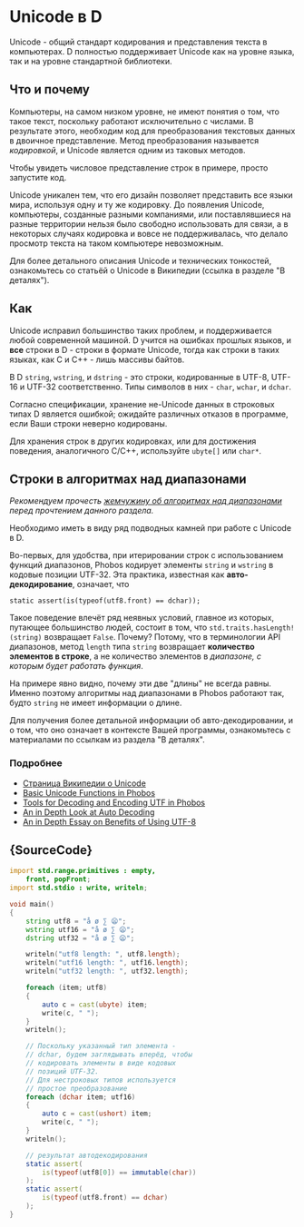 # Unicode в D

Unicode - общий стандарт кодирования и представления текста
в компьютерах. D полностью поддерживает Unicode как на
уровне языка, так и на уровне стандартной библиотеки.

## Что и почему

Компьютеры, на самом низком уровне, не имеют понятия о том,
что такое текст, поскольку работают исключительно с числами.
В результате этого, необходим код для преобразования
текстовых данных в двоичное представление. Метод преобразования
называется *кодировкой*, и Unicode является одним из таковых
методов.

Чтобы увидеть числовое представление строк в примере,
просто запустите код.

Unicode уникален тем, что его дизайн позволяет представить
все языки мира, используя одну и ту же кодировку. До появления
Unicode, компьютеры, созданные разными компаниями, или поставлявшиеся
на разные территории нельзя было свободно использовать для связи, а в некоторых
случаях кодировка и вовсе не поддерживалась, что делало просмотр текста
на таком компьютере невозможным.

Для более детального описания Unicode и технических тонкостей,
ознакомьтесь со статьёй о Unicode в Википедии (ссылка в разделе
"В деталях").

## Как

Unicode исправил большинство таких проблем, и поддерживается
любой современной машиной. D учится на ошибках прошлых языков,
и **все** строки в D - строки в формате Unicode, тогда как
строки в таких языках, как C и C++ - лишь массивы байтов.

В D `string`, `wstring`, и `dstring` - это строки, кодированные
в UTF-8, UTF-16 и UTF-32 соответственно. Типы символов в них -
`char`, `wchar`, и `dchar`.

Согласно спецификации, хранение не-Unicode данных в строковых
типах D является ошибкой; ожидайте различных отказов в программе,
если Ваши строки неверно кодированы.

Для хранения строк в других кодировках, или для достижения поведения,
аналогичного C/C++, используйте `ubyte[]` или `char*`.

## Строки в алгоритмах над диапазонами

*Рекомендуем прочесть [жемчужину об алгоритмах над диапазонами](gems/range-algorithms)
перед прочтением данного раздела.*

Необходимо иметь в виду ряд подводных камней при работе с Unicode в D.

Во-первых, для удобства, при итерировании строк с использованием
функций диапазонов, Phobos кодирует элементы `string` и `wstring`
в кодовые позиции UTF-32. Эта практика, известная как
**авто-декодирование**, означает, что

```
static assert(is(typeof(utf8.front) == dchar));
```

Такое поведение влечёт ряд неявных условий, главное из которых,
путающее большинство людей, состоит в том, что
`std.traits.hasLength!(string)` возвращает `False`.
Почему? Потому, что в терминологии API диапазонов, метод
`length` типа `string` возвращает **количество элементов в строке**,
а не количество элементов в *диапазоне, с которым будет работать функция*.

На примере явно видно, почему эти две "длины" не всегда равны.
Именно поэтому алгоритмы над диапазонами в Phobos работают так,
будто `string` не имеет информации о длине.

Для получения более детальной информации об авто-декодировании,
и о том, что оно означает в контексте Вашей программы, ознакомьтесь
с материалами по ссылкам из раздела "В деталях".

### Подробнее

- [Страница Википедии о Unicode](https://ru.wikipedia.org/wiki/Unicode)
- [Basic Unicode Functions in Phobos](https://dlang.org/phobos/std_uni.html)
- [Tools for Decoding and Encoding UTF in Phobos](https://dlang.org/phobos/std_utf.html)
- [An in Depth Look at Auto Decoding](https://jackstouffer.com/blog/d_auto_decoding_and_you.html)
- [An in Depth Essay on Benefits of Using UTF-8](http://utf8everywhere.org/)

## {SourceCode}

```d
import std.range.primitives : empty,
    front, popFront;
import std.stdio : write, writeln;

void main()
{
    string utf8 = "å ø ∑ 😦";
    wstring utf16 = "å ø ∑ 😦";
    dstring utf32 = "å ø ∑ 😦";

    writeln("utf8 length: ", utf8.length);
    writeln("utf16 length: ", utf16.length);
    writeln("utf32 length: ", utf32.length);

    foreach (item; utf8)
    {
        auto c = cast(ubyte) item;
        write(c, " ");
    }
    writeln();

    // Поскольку указанный тип элемента -
    // dchar, будем заглядывать вперёд, чтобы
    // кодировать элементы в виде кодовых
    // позиций UTF-32.
    // Для нестроковых типов используется
    // простое преобразование
    foreach (dchar item; utf16)
    {
        auto c = cast(ushort) item;
        write(c, " ");
    }
    writeln();

    // результат автодекодирования
    static assert(
        is(typeof(utf8[0]) == immutable(char))
    );
    static assert(
        is(typeof(utf8.front) == dchar)
    );
}
```

